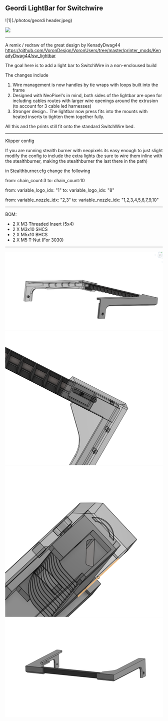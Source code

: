 ## Geordi LightBar for Switchwire

![1](./photos/geordi header.jpeg) 

[![](https://www.paypalobjects.com/en_US/i/btn/btn_donate_LG.gif)](https://www.paypal.com/donate?hosted_button_id=EN8E4MTBQRZ3J)

---------------------------------------------------------------------------------------


A remix / redraw of the great design  by KenadyDwag44 https://github.com/VoronDesign/VoronUsers/tree/master/printer_mods/KenadyDwag44/sw_lightbar


The goal here is to add a light bar to SwitchWire in a non-encloused build

The changes include 

1. Wire management is now handles by tie wraps with loops built into the frame 
2. Designed with  NeoPixel's in mind, both sides of the lightbar are open for including cables routes with larger wire openings around the extrusion (to account for 3 cable led harnesses)
3. Stronger design.. The lightbar now press fits into the mounts with heated inserts to tighten them together fully.


All this and the prints still fit onto the standard SwitchWire bed.   

---------------------------------------------------------------------------------------


Klipper config

If you are running stealth burner with neopixels its easy enough to just slight modify the config to include the extra lights (be sure to wire them inline with the stealthburner, making the stealthburner the last there in the path)


in Stealthburner.cfg change the following

from:	chain_count:3
to: 	chain_count:10

from:	variable_logo_idx: "1" 
to:		variable_logo_idx: "8" 

from:	variable_nozzle_idx: "2,3"
to:		variable_nozzle_idx:  "1,2,3,4,5,6,7,9,10"

---------------------------------------------------------------------------------------



BOM:

- 2 X M3 Threaded Insert (5x4)
- 2 X M3x10 SHCS 
- 2 X M5x10 BHCS
- 2 X M5 T-Nut (For 3030)

---------------------------------------------------------------------------------------


![2](./photos/geordi1.jpeg) 
![3](./photos/geordi2.jpeg) 
![4](./photos/geordi3.jpeg) 
![5](./photos/geordi4.jpeg) 

